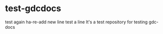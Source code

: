 # test-gdcdocs
test
again
ha-re-add new line
test a line
It's a test repository for testing gdc-docs
